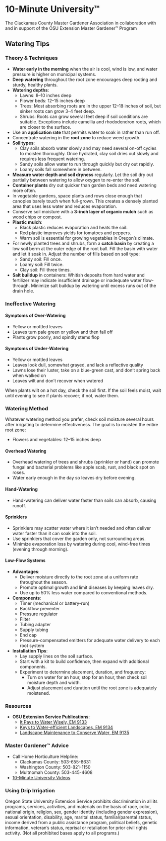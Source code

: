 # 10-Minute University™  
The Clackamas County Master Gardener Association in collaboration with and in support of the OSU Extension Master Gardener™ Program  

## Watering Tips  

### Theory & Techniques  
- **Water early in the morning** when the air is cool, wind is low, and water pressure is higher on municipal systems.  
- **Deep watering** throughout the root zone encourages deep rooting and sturdy, healthy plants.  
- **Watering depths**:  
  - Lawns: 8–10 inches deep  
  - Flower beds: 12–15 inches deep  
  - Trees: Most absorbing roots are in the upper 12–18 inches of soil, but sinker roots can grow 3–4 feet deep.  
  - Shrubs: Roots can grow several feet deep if soil conditions are suitable. Exceptions include camellia and rhododendron roots, which are closer to the surface.  
- Use an **application rate** that permits water to soak in rather than run off.  
- Concentrate watering in the **root zone** to reduce weed growth.  
- **Soil types**:  
  - Clay soils absorb water slowly and may need several on-off cycles to moisten thoroughly. Once hydrated, clay soil dries out slowly and requires less frequent watering.  
  - Sandy soils allow water to run through quickly but dry out rapidly.  
  - Loamy soils fall somewhere in between.  
- **Measure water depth and soil dryness** regularly. Let the soil dry out partially between watering to allow oxygen to re-enter the soil.  
- **Container plants** dry out quicker than garden beds and need watering more often.  
- In vegetable gardens, space plants and rows close enough that canopies barely touch when full-grown. This creates a densely planted area that uses less water and reduces evaporation.  
- Conserve soil moisture with a **3-inch layer of organic mulch** such as wood chips or compost.  
- **Plastic mulch**:  
  - Black plastic reduces evaporation and heats the soil.  
  - Red plastic improves yields for tomatoes and peppers.  
  - Warm soil is essential for growing vegetables in Oregon’s climate.  
- For newly planted trees and shrubs, form a **catch basin** by creating a low soil berm at the outer edge of the root ball. Fill the basin with water and let it soak in. Adjust the number of fills based on soil type:  
  - Sandy soil: Fill once.  
  - Loamy soil: Fill twice.  
  - Clay soil: Fill three times.  
- **Salt buildup** in containers: Whitish deposits from hard water and fertilizer may indicate insufficient drainage or inadequate water flow-through. Minimize salt buildup by watering until excess runs out of the drain hole.  

### Ineffective Watering  

#### Symptoms of Over-Watering  
- Yellow or mottled leaves  
- Leaves turn pale green or yellow and then fall off  
- Plants grow poorly, and spindly stems flop  

#### Symptoms of Under-Watering  
- Yellow or mottled leaves  
- Leaves look dull, somewhat grayed, and lack a reflective quality  
- Lawns lose their luster, take on a blue-green cast, and don’t spring back when walked on  
- Leaves wilt and don’t recover when watered  

When plants wilt on a hot day, check the soil first. If the soil feels moist, wait until evening to see if plants recover; if not, water them.  

### Watering Method  
Whatever watering method you prefer, check soil moisture several hours after irrigating to determine effectiveness. The goal is to moisten the entire root zone:  
- Flowers and vegetables: 12–15 inches deep  

#### Overhead Watering  
- Overhead watering of trees and shrubs (sprinkler or hand) can promote fungal and bacterial problems like apple scab, rust, and black spot on roses.  
- Water early enough in the day so leaves dry before evening.  

#### Hand-Watering  
- Hand-watering can deliver water faster than soils can absorb, causing runoff.  

#### Sprinklers  
- Sprinklers may scatter water where it isn’t needed and often deliver water faster than it can soak into the soil.  
- Use sprinklers that cover the garden only, not surrounding areas.  
- Minimize evaporation loss by watering during cool, wind-free times (evening through morning).  

#### Low-Flow Systems  
- **Advantages**:  
  - Deliver moisture directly to the root zone at a uniform rate throughout the season.  
  - Promote optimal growth and limit diseases by keeping leaves dry.  
  - Use up to 50% less water compared to conventional methods.  
- **Components**:  
  - Timer (mechanical or battery-run)  
  - Backflow preventer  
  - Pressure regulator  
  - Filter  
  - Tubing adapter  
  - Supply tubing  
  - End cap  
  - Pressure-compensated emitters for adequate water delivery to each root system  
- **Installation Tips**:  
  - Lay supply lines on the soil surface.  
  - Start with a kit to build confidence, then expand with additional components.  
  - Experiment to determine placement, duration, and frequency:  
    - Turn on water for an hour, stop for an hour, then check soil moisture depth and width.  
    - Adjust placement and duration until the root zone is adequately moistened.  

### Resources  
- **OSU Extension Service Publications**:  
  - [It Pays to Water Wisely, EM 9133](https://catalog.extension.oregonstate.edu/)  
  - [Keys to Water-efficient Landscapes, EM 9134](https://catalog.extension.oregonstate.edu/)  
  - [Landscape Maintenance to Conserve Water, EM 9135](https://catalog.extension.oregonstate.edu/)  

### Master Gardener™ Advice  
- Call Home Horticulture Helpline:  
  - Clackamas County: 503-655-8631  
  - Washington County: 503-821-1150  
  - Multnomah County: 503-445-4608  
- [10-Minute University Videos](http://www.cmastergardeners.org/10-minute-university/video)  

### Using Drip Irrigation  
Oregon State University Extension Service prohibits discrimination in all its programs, services, activities, and materials on the basis of race, color, national origin, religion, sex, gender identity (including gender expression), sexual orientation, disability, age, marital status, familial/parental status, income derived from a public assistance program, political beliefs, genetic information, veteran’s status, reprisal or retaliation for prior civil rights activity. (Not all prohibited bases apply to all programs.)